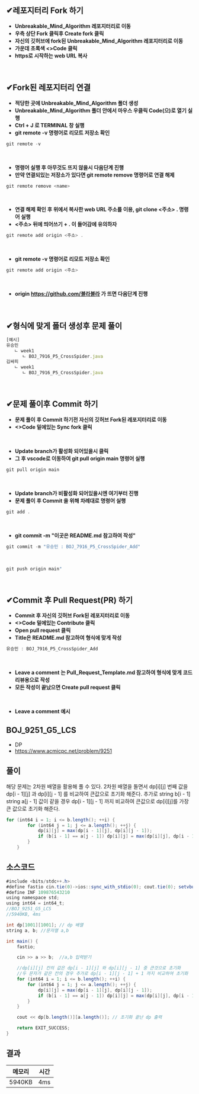 ## ✔레포지터리 Fork 하기
- **Unbreakable_Mind_Algorithm 레포지터리로 이동**
- **우측 상단 Fork 클릭후 Create fork 클릭**
- **자신의 깃허브에 fork된 Unbreakable_Mind_Algorithm 레포지터리로 이동**
- **가운데 초록색 <>Code 클릭**
- **https로 시작하는 web URL 복사**

<br/>



## ✔Fork된 레포지터리 연결
- **적당한 곳에 Unbreakable_Mind_Algorithm 폴더 생성**
- **Unbreakable_Mind_Algorithm 폴더 안에서 마우스 우클릭 Code(으)로 열기 실행**
- **Ctrl + J 로 TERMINAL 창 실행**
- **git remote -v 명령어로 리모트 저장소 확인**

 ```jsx
git remote -v 
```

<br/>

- **명령어 실행 후 아무것도 뜨지 않을시 다음단계 진행**
- **만약 연결되있는 저장소가 있다면 git remote remove 명령어로 연결 해제**

 ```jsx
git remote remove <name>
```

<br/>

- **연결 해제 확인 후 위에서 복사한 web URL 주소를 이용, git clone <주소> .  명령어 실행**
- **<주소> 뒤에 띄어쓰기 + . 이 들어감에 유의하자**

 ```jsx
git remote add origin <주소> .
```

<br/>

- **git remote -v 명령어로 리모트 저장소 확인**

 ```jsx
git remote add origin <주소>
```

<br/>

- **origin https://github.com/블라블라 가 뜨면 다음단계 진행**

<br/>



## ✔형식에 맞게 폴더 생성후 문제 풀이
```jsx
[예시]
유승민
   ㄴ week1
      ㄴ BOJ_7916_P5_CrossSpider.java
김싸피
   ㄴ week1
      ㄴ BOJ_7916_P5_CrossSpider.java
```

<br/>



## ✔문제 풀이후 Commit 하기
- **문제 풀이 후 Commit 하기전 자신의 깃허브 Fork된 레포지터리로 이동**
- **<>Code 밑에있는 Sync fork 클릭**

<br/>

- **Update branch가 활성화 되어있을시 클릭**
- **그 후 vscode로 이동하여 git pull origin main 명령어 실행**

 ```jsx
git pull origin main
```

<br/>

- **Update branch가 비활성화 되어있을시엔 여기부터 진행**
- **문제 풀이 후 Commit 을 위해 차례대로 명령어 실행**

 ```jsx
git add .
```

<br/>

- **git commit -m "이곳은 README.md 참고하여 작성"**
 ```jsx
git commit -m "유승민 : BOJ_7916_P5_CrossSpider_Add"
```

<br/>

 ```jsx
git push origin main"
```

<br/>


## ✔Commit 후 Pull Request(PR) 하기
- **Commit 후 자신의 깃허브 Fork된 레포지터리로 이동**
- **<>Code 밑에있는 Contribute 클릭**
- **Open pull request 클릭**
- **Title은 README.md 참고하여 형식에 맞게 작성**

```jsx
유승민 : BOJ_7916_P5_CrossSpider_Add
```

<br/>
 
- **Leave a comment 는 Pull_Request_Template.md 참고하여 형식에 맞게 코드 리뷰용으로 작성**
- **모든 작성이 끝났으면 Create pull request 클릭**

<br/>

- **Leave a comment 예시**

## BOJ_9251_G5_LCS
- DP
- https://www.acmicpc.net/problem/9251



## 풀이

해당 문제는 2차원 배열을 활용해 풀 수 있다.
2차원 배열을 돌면서 dp[i][j] 번째 값을 dp[i - 1][j] 과 dp[i][j - 1] 를 비교하여 큰값으로 초기화 해준다.
추가로 string b[i - 1] string a[j - 1] 값이 같을 경우 
dp[i - 1][j - 1] 까지 비교하여 큰값으로 dp[i][j]를 가장 큰 값으로 초기화 해준다.

~~~java
for (int64 i = 1; i <= b.length(); ++i) {
		for (int64 j = 1; j <= a.length(); ++j) {
			dp[i][j] = max(dp[i - 1][j], dp[i][j - 1]);
			if (b[i - 1] == a[j - 1]) dp[i][j] = max(dp[i][j], dp[i - 1][j - 1] + 1);
		}
	}
~~~



## 소스코드
~~~java
#include <bits/stdc++.h>
#define fastio cin.tie(0)->ios::sync_with_stdio(0); cout.tie(0); setvbuf(stdout, nullptr, _IOFBF, BUFSIZ);
#define INF 109876543210
using namespace std;
using int64 = int64_t;
//BOJ_9251_G5_LCS
//5940KB, 4ms

int dp[1001][1001]; // dp 배열
string a, b; //문자열 a,b

int main() {
	fastio;

	cin >> a >> b;	//a,b 입력받기

	//dp[i][j] 칸의 값은 dp[i - 1][j] 와 dp[i][j - 1] 중 큰것으로 초기화
	//두 문자가 같은 칸의 경우 추가로 dp[i - 1][j - 1] + 1 까지 비교하여 초기화
	for (int64 i = 1; i <= b.length(); ++i) {
		for (int64 j = 1; j <= a.length(); ++j) {
			dp[i][j] = max(dp[i - 1][j], dp[i][j - 1]);
			if (b[i - 1] == a[j - 1]) dp[i][j] = max(dp[i][j], dp[i - 1][j - 1] + 1);
		}
	}

	cout << dp[b.length()][a.length()]; // 초기화 끝난 dp 출력

	return EXIT_SUCCESS;
}
~~~

## 결과 

| 메모리  | 시간 |
|----|----|
| 5940KB| 4ms|
